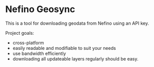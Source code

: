 # Nefino Geosync

This is a tool for downloading geodata from Nefino using an API key.

Project goals:
- cross-platform
- easily readable and modifiable to suit your needs
- use bandwidth efficiently
- downloading all updateable layers regularly should be easy.

